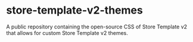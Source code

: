 # store-template-v2-themes
A public repository containing the open-source CSS of Store Template v2 that allows for custom Store Template v2 themes.
